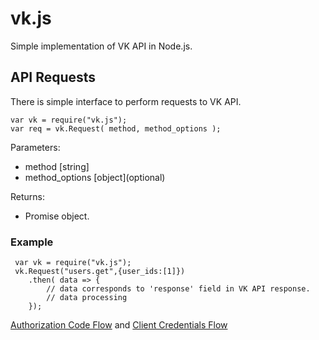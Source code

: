 # vk.js
Simple implementation of VK API in Node.js. 

## API Requests

There is simple interface to perform requests to VK API. 

    var vk = require("vk.js");
    var req = vk.Request( method, method_options );
    
Parameters:
 + method \[string\] 
 + method_options \[object\]\(optional\)

Returns:
 + Promise object.

### Example
    
     var vk = require("vk.js");
     vk.Request("users.get",{user_ids:[1]})
        .then( data => {
            // data corresponds to 'response' field in VK API response.
            // data processing
        });

[Authorization Code Flow](https://new.vk.com/dev/authcode_flow_user) and [Client Credentials Flow](https://new.vk.com/dev/client_cred_flow)  
